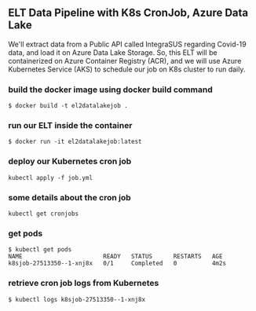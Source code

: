 ## ELT Data Pipeline with K8s CronJob, Azure Data Lake

We'll extract data from a Public API called IntegraSUS regarding Covid-19 data, and load it on Azure Data Lake Storage. So, this ELT will be containerized on Azure Container Registry (ACR), and we will use Azure Kubernetes Service (AKS) to schedule our job on K8s cluster to run daily.

### build the docker image using docker build command

```
$ docker build -t el2datalakejob .
```

### run our ELT inside the container

```
$ docker run -it el2datalakejob:latest
```

### deploy our Kubernetes cron job

```
kubectl apply -f job.yml
```

### some details about the cron job

```
kubectl get cronjobs
```

### get pods

```
$ kubectl get pods
NAME                       READY   STATUS      RESTARTS   AGE
k8sjob-27513350--1-xnj8x   0/1     Completed   0          4m2s
```

### retrieve cron job logs from Kubernetes

```
$ kubectl logs k8sjob-27513350--1-xnj8x
```

